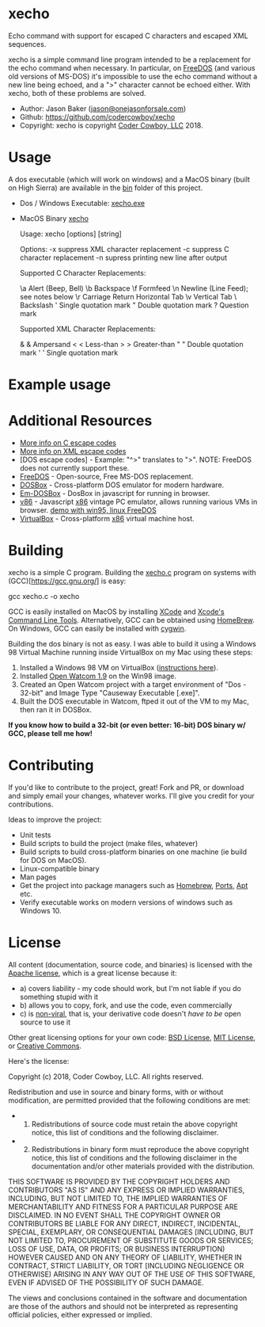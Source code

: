 # xecho

Echo command with support for escaped C characters and escaped XML sequences.

xecho is a simple command line program intended to be a replacement for the echo command when necessary. In particular, on [FreeDOS]() (and various old versions of MS-DOS) it's impossible to use the echo command without a new line being echoed, and a ">" character cannot be echoed either. With xecho, both of these problems are solved.

 * Author: Jason Baker (jason@onejasonforsale.com)
 * Github: https://github.com/codercowboy/xecho
 * Copyright: xecho is copyright [Coder Cowboy, LLC](http://www.codercowboy.com) 2018.

# Usage

A dos executable (which will work on windows) and a MacOS binary (built on High Sierra) are available in the [bin](bin) folder of this project.

 - Dos / Windows Executable: [xecho.exe](bin/xecho.exe)
 - MacOS Binary [xecho](bin/xecho)

    Usage: xecho [options] [string]
    
    Options:
      -x	suppress XML character replacement
      -c	suppress C character replacement
      -n	supress printing new line after output
    
    Supported C Character Replacements:
    
      \a	Alert (Beep, Bell)
      \b	Backspace
      \f	Formfeed
      \n	Newline (Line Feed); see notes below
      \r	Carriage Return
      		Horizontal Tab
      \v	Vertical Tab
      \\	Backslash
      \'	Single quotation mark
      \"	Double quotation mark
      \?	Question mark
      
    
    Supported XML Character Replacements:
    
      &amp;	&  Ampersand
      &lt;	<  Less-than
      &gt;	>  Greater-than
      &quot;	"  Double quotation mark
      &apos;	'  Single quotation mark

# Example usage    

# Additional Resources      

 * [More info on C escape codes](https://en.wikipedia.org/wiki/Escape_sequences_in_C)
 * [More info on XML escape codes](https://en.wikipedia.org/wiki/List_of_XML_and_HTML_character_entity_references)
 * [DOS escape codes] - Example: "^>" translates to ">". NOTE: FreeDOS does not currently support these. 
 * [FreeDOS](http://www.freedos.org/) - Open-source, Free MS-DOS replacement.
 * [DOSBox](https://www.dosbox.com/) - Cross-platform DOS emulator for modern hardware.
 * [Em-DOSBox](https://github.com/dreamlayers/em-dosbox) - DosBox in javascript for running in browser.
 * [v86](https://github.com/copy/v86) - Javascript [x86](https://en.wikipedia.org/wiki/X86) vintage PC emulator, allows running various VMs in browser. [demo with win95, linux FreeDOS](https://copy.sh/v86/)
 * [VirtualBox](https://www.virtualbox.org/) - Cross-platform [x86](https://en.wikipedia.org/wiki/X86) virtual machine host.

# Building

xecho is a simple C program. Building the [xecho.c](xecho.c) program on systems with (GCC)[https://gcc.gnu.org/] is easy:

   gcc xecho.c -o xecho

GCC is easily installed on MacOS by installing [XCode]() and [Xcode's Command Line Tools](). Alternatively, GCC can be obtained using [HomeBrew](). On Windows, GCC can easily be installed with [cygwin]().

Building the dos binary is not as easy. I was able to build it using a Windows 98 Virtual Machine running inside VirtualBox on my Mac using these steps:

1. Installed a Windows 98 VM on VirtualBox ([instructions here](https://github.com/happyacro/happyacro-dos/blob/master/Win982018VM.md)).
2. Installed [Open Watcom 1.9](http://www.openwatcom.org) on the Win98 image.
3. Created an Open Watcom project with a target environment of "Dos - 32-bit" and Image Type "Causeway Executable [.exe]".
4. Built the DOS executable in Watcom, ftped it out of the VM to my Mac, then ran it in DOSBox. 

**If you know how to build a 32-bit (or even better: 16-bit) DOS binary w/ GCC, please tell me how!**

# Contributing

If you'd like to contribute to the project, great! Fork and PR, or download and simply email your changes, whatever works. I'll give you credit for your contributions.

Ideas to improve the project:

 * Unit tests
 * Build scripts to build the project (make files, whatever)
 * Build scripts to build cross-platform binaries on one machine (ie build for DOS on MacOS).
 * Linux-compatible binary
 * Man pages
 * Get the project into package managers such as [Homebrew](), [Ports](), [Apt]() etc.
 * Verify executable works on modern versions of windows such as Windows 10.

# License

All content (documentation, source code, and binaries) is licensed with the [Apache license](http://en.wikipedia.org/wiki/Apache_license), which is a great license because it:

* a) covers liability - my code should work, but I'm not liable if you do something stupid with it
* b) allows you to copy, fork, and use the code, even commercially
* c) is [non-viral](http://en.wikipedia.org/wiki/Viral_license), that is, your derivative code doesn't *have to be* open source to use it

Other great licensing options for your own code: [BSD License](https://en.wikipedia.org/wiki/BSD_licenses), [MIT License](https://en.wikipedia.org/wiki/MIT_License), or [Creative Commons](https://en.wikipedia.org/wiki/Creative_Commons_license).

Here's the license:

Copyright (c) 2018, Coder Cowboy, LLC. All rights reserved.

Redistribution and use in source and binary forms, with or without
modification, are permitted provided that the following conditions are met:

* 1. Redistributions of source code must retain the above copyright notice, this
list of conditions and the following disclaimer.

* 2. Redistributions in binary form must reproduce the above copyright notice,
this list of conditions and the following disclaimer in the documentation
and/or other materials provided with the distribution.
  
THIS SOFTWARE IS PROVIDED BY THE COPYRIGHT HOLDERS AND CONTRIBUTORS "AS IS" AND
ANY EXPRESS OR IMPLIED WARRANTIES, INCLUDING, BUT NOT LIMITED TO, THE IMPLIED
WARRANTIES OF MERCHANTABILITY AND FITNESS FOR A PARTICULAR PURPOSE ARE
DISCLAIMED. IN NO EVENT SHALL THE COPYRIGHT OWNER OR CONTRIBUTORS BE LIABLE FOR
ANY DIRECT, INDIRECT, INCIDENTAL, SPECIAL, EXEMPLARY, OR CONSEQUENTIAL DAMAGES
[INCLUDING, BUT NOT LIMITED TO, PROCUREMENT OF SUBSTITUTE GOODS OR SERVICES;
LOSS OF USE, DATA, OR PROFITS; OR BUSINESS INTERRUPTION) HOWEVER CAUSED AND
ON ANY THEORY OF LIABILITY, WHETHER IN CONTRACT, STRICT LIABILITY, OR TORT
[INCLUDING NEGLIGENCE OR OTHERWISE) ARISING IN ANY WAY OUT OF THE USE OF THIS
SOFTWARE, EVEN IF ADVISED OF THE POSSIBILITY OF SUCH DAMAGE.
  
The views and conclusions contained in the software and documentation are those
of the authors and should not be interpreted as representing official policies,
either expressed or implied.
